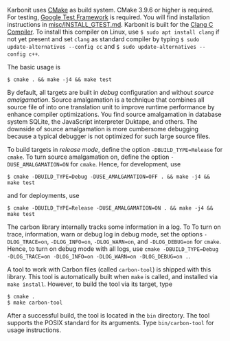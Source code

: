 Karbonit uses [CMake](https://cmake.org) as build system. CMake 3.9.6 or higher is required. 
For testing, [Google Test Framework](https://github.com/google/googletest) is required. You will find
installation instructions in [misc/INSTALL_GTEST.md](misc/INSTALL_GTEST.md). Karbonit is built for the [Clang C Compiler](https://clang.llvm.org). 
To install this compiler on Linux, use `$ sudo apt install clang` if not yet present and set
`clang` as standard compiler by typing `$ sudo update-alternatives --config cc` and 
`$ sudo update-alternatives --config c++`.  

The basic usage is 
```
$ cmake . && make -j4 && make test 
```

By default, all targets are built in *debug* configuration and without *source amalgamation*. Source amalgamation is
a technique that combines all source file of into one translation unit to improve runtime performance by enhance 
compiler optimizations. You find source amalgamation in database system SQLite, the JavaScript interpreter Duktape,
and others. The downside of source amalgamation is more cumbersome debugging because a typical debugger is not optimized
for such large source files.

To build targets in *release mode*, define the option `-DBUILD_TYPE=Release` for `cmake`. To turn source amalgamation
on, define the option `-DUSE_AMALGAMATION=ON` for `cmake`. Hence, for development, use
```
$ cmake -DBUILD_TYPE=Debug -DUSE_AMALGAMATION=OFF . && make -j4 && make test
```
and for deployments, use 
```
$ cmake -DBUILD_TYPE=Release -DUSE_AMALGAMATION=ON . && make -j4 && make test
```
 

The carbon library internally tracks some 
information in a log. To To turn on trace, information, warn or debug log in debug mode, set the options
`-DLOG_TRACE=on`, `-DLOG_INFO=on`, `-DLOG_WARN=on`, and `-DLOG_DEBUG=on` for `cmake`. Hence, to turn on debug mode
with all logs, use `cmake -DBUILD_TYPE=Debug -DLOG_TRACE=on -DLOG_INFO=on -DLOG_WARN=on -DLOG_DEBUG=on .`.


A tool to work with Carbon files (called `carbon-tool`) is shipped with this library.
This tool is automatically built when `make` is called, and installed via `make install`. However, to build the tool 
via its target, type 

```
$ cmake .
$ make carbon-tool
```

After a successful build, the tool is located in the `bin` directory. 
The tool supports the POSIX standard for its arguments. Type `bin/carbon-tool` for usage instructions.
